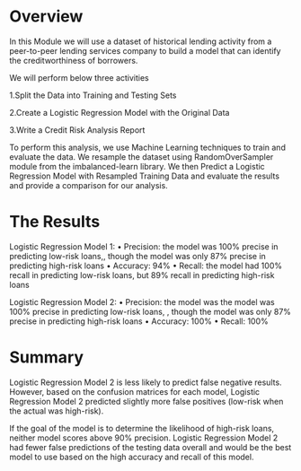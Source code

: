 # Overview

In this Module we will use a dataset of historical lending activity from a peer-to-peer lending services company to build a model that can identify the creditworthiness of borrowers.

We will perform below three activities 

1.Split the Data into Training and Testing Sets

2.Create a Logistic Regression Model with the Original Data

3.Write a Credit Risk Analysis Report

To perform this analysis, we use Machine Learning techniques to train and evaluate the data.
We resample the dataset using  RandomOverSampler module from the imbalanced-learn library.
We then Predict a Logistic Regression Model with Resampled Training Data and evaluate the results and provide a comparison for our analysis. 

# The Results
Logistic Regression Model 1:
	• Precision:  the model was 100% precise in predicting low-risk loans,, though the model was only 87% precise in predicting high-risk loans
	• Accuracy: 94%
	• Recall: the model had 100% recall in predicting low-risk loans, but 89% recall in predicting high-risk loans
	
Logistic Regression Model 2:
	• Precision: the model was the model was 100% precise in predicting low-risk loans, , though the model was only 87% precise in predicting high-risk loans
	• Accuracy: 100%
	• Recall: 100%

# Summary
Logistic Regression Model 2 is less likely to predict false negative results. However, based on the confusion matrices for each model, Logistic Regression Model 2 predicted slightly more false positives (low-risk when the actual was high-risk).

If the goal of the model is to determine the likelihood of high-risk loans, neither model scores above 90% precision. Logistic Regression Model 2 had fewer false predictions of the testing data overall and would be the best model to use based on the high accuracy and recall of this model.


